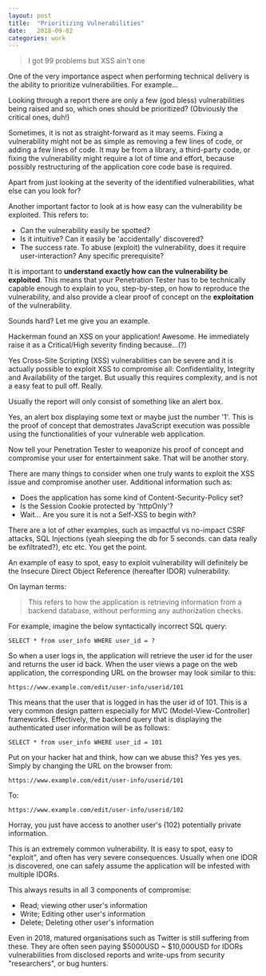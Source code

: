 ```yaml
---
layout: post
title:  "Prioritizing Vulnerabilities"
date:   2018-09-02 
categories: work
---
```

>I got 99 problems but XSS ain't one

One of the very importance aspect when performing technical delivery is the ability to prioritize vulnerabilities. For example... 

Looking through a report there are only a few (god bless) vulnerabilities being raised and so, which ones should be prioritized? (Obviously the critical ones, duh!)

Sometimes, it is not as straight-forward as it may seems. Fixing a vulnerability might not be as simple as removing a few lines of code, or adding a few lines of code. It may be from a library, a third-party code, or fixing the vulnerability might require a lot of time and effort, because possibly restructuring of the application core code base is required.

Apart from just looking at the severity of the identified vulnerabilities, what else can you look for?

Another important factor to look at is how easy can the vulnerability be exploited. This refers to:
- Can the vulnerability easily be spotted?
- Is it intuitive? Can it easily be 'accidentally' discovered?
- The success rate. To abuse (exploit) the vulnerability, does it require user-interaction? Any specific prerequisite?

It is important to <b>understand exactly how can the vulnerability be exploited</b>. This means that your Penetration Tester has to be technically capable enough to explain to you, step-by-step, on how to reproduce the vulnerability, and also provide a clear proof of concept on the <b>exploitation</b> of the vulnerability. 

Sounds hard? Let me give you an example.

Hackerman found an XSS on your application! Awesome. He immediately raise it as a Critical/High severity finding because...(?)

Yes Cross-Site Scripting (XSS) vulnerabilities can be severe and it is actually possible to exploit XSS to compromise all: Confidentiality, Integrity and Availability of the target. But usually this requires complexity, and is not a easy feat to pull off. Really. 

Usually the report will only consist of something like an alert box.

Yes, an alert box displaying some text or maybe just the number '1'. This is the proof of concept that demostrates JavaScript execution was possible using the functionalities of your vulnerable web application.

Now tell your Penetration Tester to weaponize his proof of concept and compromise your user for entertainment sake. That will be another story.

There are many things to consider when one truly wants to exploit the XSS issue and compromise another user. Additional information such as:
- Does the application has some kind of Content-Security-Policy set?
- Is the Session Cookie protected by 'httpOnly'?
- Wait... Are you sure it is not a Self-XSS to begin with?

There are a lot of other examples, such as impactful vs no-impact CSRF attacks, SQL Injections (yeah sleeping the db for 5 seconds. can data really be exfiltrated?), etc etc. You get the point.

An example of easy to spot, easy to exploit vulnerability will definitely be the Insecure Direct Object Reference (hereafter IDOR) vulnerability.

On layman terms:
>This refers to how the application is retrieving information from a backend database, without performing any authorization checks.

For example, imagine the below syntactically incorrect SQL query:

`SELECT * from user_info WHERE user_id = ?`

So when a user logs in, the application will retrieve the user id for the user and returns the user id back. When the user views a page on the web application, the corresponding URL on the browser may look similar to this:

`https://www.example.com/edit/user-info/userid/101`

This means that the user that is logged in has the user id of 101. This is a very common design pattern especially for MVC (Model-View-Controller) frameworks. Effectively, the backend query that is displaying the authenticated user information will be as follows:

`SELECT * from user_info WHERE user_id = 101`

Put on your hacker hat and think, how can we abuse this? Yes yes yes. Simply by changing the URL on the browser from:

`https://www.example.com/edit/user-info/userid/101`

To:

`https://www.example.com/edit/user-info/userid/102`

Horray, you just have access to another user's (102) potentially private information.

This is an extremely common vulnerability. It is easy to spot, easy to "exploit", and often has very severe consequences. Usually when one IDOR is discovered, one can safely assume the application will be infested with multiple IDORs.

This always results in all 3 components of compromise:
- Read; viewing other user's information
- Write; Editing other user's information
- Delete; Deleting other user's information

Even in 2018, matured organisations such as Twitter is still suffering from these. They are often seen paying $5000USD ~ $10,000USD for IDORs vulnerabilities from disclosed reports and write-ups from security "researchers", or bug hunters.



